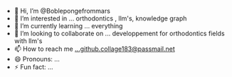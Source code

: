 - 👋 Hi, I’m @Boblepongefrommars
- 👀 I’m interested in ... orthodontics , llm's, knowledge graph
- 🌱 I’m currently learning ... everything
- 💞️ I’m looking to collaborate on ... developpement for orthodontics fields with llm's
- 📫 How to reach me ...github.collage183@passmail.net
- 😄 Pronouns: ...
- ⚡ Fun fact: ...

<!---
Boblepongefrommars/Boblepongefrommars is a ✨ special ✨ repository because its `README.md` (this file) appears on your GitHub profile.
You can click the Preview link to take a look at your changes.
--->
